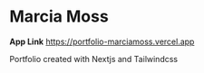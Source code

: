 # Marcia Moss

**App Link** https://portfolio-marciamoss.vercel.app

Portfolio created with Nextjs and Tailwindcss
